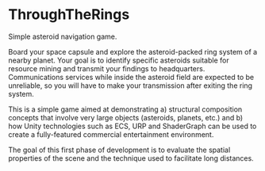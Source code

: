 # ThroughTheRings
Simple asteroid navigation game.

Board your space capsule and explore the asteroid-packed ring system of a nearby planet. Your goal is to identify specific asteroids suitable for resource mining and transmit your findings to headquarters. Communications services while inside the asteroid field are expected to be unreliable, so you will have to make your transmission after exiting the ring system. 

This is a simple game aimed at demonstrating a) structural composition concepts that involve very large objects (asteroids, planets, etc.) and b) how Unity technologies such as ECS, URP and ShaderGraph can be used to create a fully-featured commercial entertainment environment.

The goal of this first phase of development is to evaluate the spatial properties of the scene and the technique used to facilitate long distances. 
